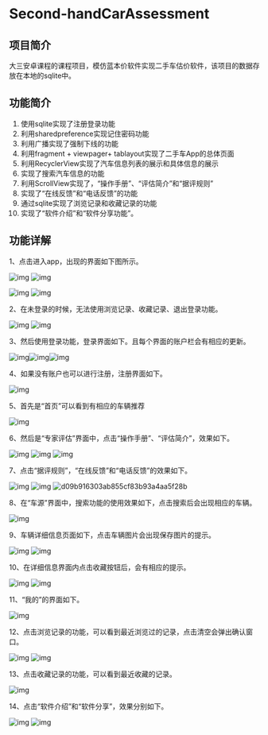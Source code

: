 # Second-handCarAssessment

## 项目简介

大三安卓课程的课程项目，模仿蓝本价软件实现二手车估价软件，该项目的数据存放在本地的sqlite中。

## 功能简介

1. 使用sqlite实现了注册登录功能
2. 利用sharedpreference实现记住密码功能
3. 利用广播实现了强制下线的功能
4. 利用fragment + viewpager+ tablayout实现了二手车App的总体页面
5. 利用RecyclerView实现了汽车信息列表的展示和具体信息的展示
6. 实现了搜索汽车信息的功能
7. 利用ScrollView实现了，“操作手册”、“评估简介”和“据评规则”
8. 实现了“在线反馈”和“电话反馈”的功能
9. 通过sqlite实现了浏览记录和收藏记录的功能
10. 实现了“软件介绍”和“软件分享功能”。

## 功能详解

1、点击进入app，出现的界面如下图所示。

![img](file:///C:/Users/nibaba/AppData/Local/Temp/msohtmlclip1/01/clip_image002.jpg) ![img](file:///C:/Users/nibaba/AppData/Local/Temp/msohtmlclip1/01/clip_image004.jpg)

![img](file:///C:/Users/nibaba/AppData/Local/Temp/msohtmlclip1/01/clip_image006.jpg) ![img](file:///C:/Users/nibaba/AppData/Local/Temp/msohtmlclip1/01/clip_image008.jpg)

2、在未登录的时候，无法使用浏览记录、收藏记录、退出登录功能。

![img](file:///C:/Users/nibaba/AppData/Local/Temp/msohtmlclip1/01/clip_image010.jpg) ![img](file:///C:/Users/nibaba/AppData/Local/Temp/msohtmlclip1/01/clip_image012.jpg)

3、然后使用登录功能，登录界面如下。且每个界面的账户栏会有相应的更新。

![img](file:///C:/Users/nibaba/AppData/Local/Temp/msohtmlclip1/01/clip_image014.jpg)![img](file:///C:/Users/nibaba/AppData/Local/Temp/msohtmlclip1/01/clip_image016.jpg)![img](file:///C:/Users/nibaba/AppData/Local/Temp/msohtmlclip1/01/clip_image018.jpg)                    

4、如果没有账户也可以进行注册，注册界面如下。

![img](file:///C:/Users/nibaba/AppData/Local/Temp/msohtmlclip1/01/clip_image022.jpg)

5、首先是“首页”可以看到有相应的车辆推荐

![img](file:///C:/Users/nibaba/AppData/Local/Temp/msohtmlclip1/01/clip_image024.jpg)

6、然后是“专家评估”界面中，点击“操作手册”、“评估简介”，效果如下。

![img](file:///C:/Users/nibaba/AppData/Local/Temp/msohtmlclip1/01/clip_image026.jpg) ![img](file:///C:/Users/nibaba/AppData/Local/Temp/msohtmlclip1/01/clip_image028.jpg) ![img](file:///C:/Users/nibaba/AppData/Local/Temp/msohtmlclip1/01/clip_image030.jpg) 

7、点击“据评规则”，“在线反馈”和“电话反馈”的效果如下。

![img](file:///C:/Users/nibaba/AppData/Local/Temp/msohtmlclip1/01/clip_image032.jpg) ![img](file:///C:/Users/nibaba/AppData/Local/Temp/msohtmlclip1/01/clip_image034.jpg) ![d09b916303ab855cf83b93a4aa5f28b](file:///C:/Users/nibaba/AppData/Local/Temp/msohtmlclip1/01/clip_image036.jpg)

8、在“车源”界面中，搜索功能的使用效果如下，点击搜索后会出现相应的车辆。

![img](file:///C:/Users/nibaba/AppData/Local/Temp/msohtmlclip1/01/clip_image038.jpg)

9、车辆详细信息页面如下，点击车辆图片会出现保存图片的提示。

![img](file:///C:/Users/nibaba/AppData/Local/Temp/msohtmlclip1/01/clip_image040.jpg) ![img](file:///C:/Users/nibaba/AppData/Local/Temp/msohtmlclip1/01/clip_image042.jpg)

10、在详细信息界面内点击收藏按钮后，会有相应的提示。

![img](file:///C:/Users/nibaba/AppData/Local/Temp/msohtmlclip1/01/clip_image044.jpg) ![img](file:///C:/Users/nibaba/AppData/Local/Temp/msohtmlclip1/01/clip_image046.jpg)

11、“我的”的界面如下。

![img](file:///C:/Users/nibaba/AppData/Local/Temp/msohtmlclip1/01/clip_image048.jpg)

12、点击浏览记录的功能，可以看到最近浏览过的记录，点击清空会弹出确认窗口。

![img](file:///C:/Users/nibaba/AppData/Local/Temp/msohtmlclip1/01/clip_image050.jpg) ![img](file:///C:/Users/nibaba/AppData/Local/Temp/msohtmlclip1/01/clip_image052.jpg)

13、点击收藏记录的功能，可以看到最近收藏的记录。

![img](file:///C:/Users/nibaba/AppData/Local/Temp/msohtmlclip1/01/clip_image054.jpg)

14、点击“软件介绍”和“软件分享”，效果分别如下。

![img](file:///C:/Users/nibaba/AppData/Local/Temp/msohtmlclip1/01/clip_image056.jpg) ![img](file:///C:/Users/nibaba/AppData/Local/Temp/msohtmlclip1/01/clip_image058.jpg)